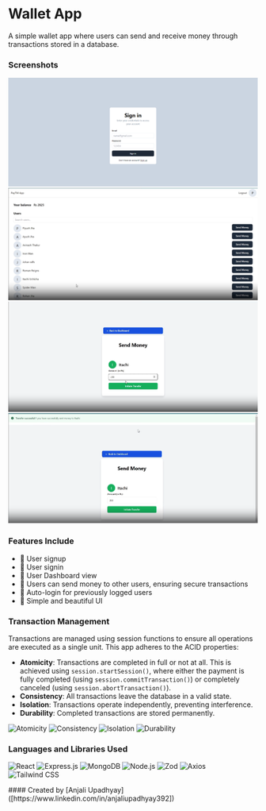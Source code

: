 # Wallet App

A simple wallet app where users can send and receive money through transactions stored in a database.

### Screenshots

![alt text](image.png)
![alt text](image-1.png)
![alt text](image-2.png)
![alt text](image-3.png)

### Features Include

- 🔹 User signup
- 🔹 User signin
- 🔹 User Dashboard view
- 🔹 Users can send money to other users, ensuring secure transactions
- 🔹 Auto-login for previously logged users
- 🔹 Simple and beautiful UI

### Transaction Management

Transactions are managed using session functions to ensure all operations are executed as a single unit. This app adheres to the ACID properties:

- **Atomicity**: Transactions are completed in full or not at all. This is achieved using `session.startSession()`, where either the payment is fully completed (using `session.commitTransaction()`) or completely canceled (using `session.abortTransaction()`).
- **Consistency**: All transactions leave the database in a valid state.
- **Isolation**: Transactions operate independently, preventing interference.
- **Durability**: Completed transactions are stored permanently.

<p>
  <img src="https://img.shields.io/badge/Atomicity-FFCC00?style=flat-square&logo=undefined&logoColor=black" alt="Atomicity" />
  <img src="https://img.shields.io/badge/Consistency-1C7D3C?style=flat-square&logo=undefined&logoColor=white" alt="Consistency" />
  <img src="https://img.shields.io/badge/Isolation-5A67D8?style=flat-square&logo=undefined&logoColor=white" alt="Isolation" />
  <img src="https://img.shields.io/badge/Durability-FF5733?style=flat-square&logo=undefined&logoColor=white" alt="Durability" />
</p>

### Languages and Libraries Used

<p>
  <img src="https://img.shields.io/badge/React-61DAFB?style=flat-square&logo=react&logoColor=black" alt="React" />
  <img src="https://img.shields.io/badge/Express.js-000000?style=flat-square&logo=express&logoColor=white" alt="Express.js" />
  <img src="https://img.shields.io/badge/MongoDB-47A248?style=flat-square&logo=mongodb&logoColor=white" alt="MongoDB" />
  <img src="https://img.shields.io/badge/Node.js-339933?style=flat-square&logo=node.js&logoColor=white" alt="Node.js" />
  <img src="https://img.shields.io/badge/Zod-5B8C4A?style=flat-square&logoColor=white" alt="Zod" />
  <img src="https://img.shields.io/badge/Axios-5A29E3?style=flat-square&logo=axios&logoColor=white" alt="Axios" />
  <img src="https://img.shields.io/badge/Tailwind%20CSS-06B6D4?style=flat-square&logo=tailwindcss&logoColor=white" alt="Tailwind CSS" />
</p>
#### Created by [Anjali Upadhyay]([https://www.linkedin.com/in/anjaliupadhyay392])

